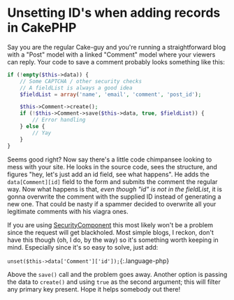 # Unsetting ID's when adding records in CakePHP

Say you are the regular Cake-guy and you're running a straightforward blog with a "Post" model with a linked "Comment"
model where your viewers can reply. Your code to save a comment probably looks something like this:

~~~~~~ php
if (!empty($this->data)) {
	// Some CAPTCHA / other security checks
	// A fieldList is always a good idea
	$fieldList = array('name', 'email', 'comment', 'post_id');

	$this->Comment->create();
	if (!$this->Comment->save($this->data, true, $fieldList)) {
		// Error handling
	} else {
		// Yay
	}
}
~~~~~~

Seems good right? Now say there's a little code chimpansee looking to mess with your site.
He looks in the source code, sees the structure, and figures "hey, let's just add an id field, see what happens".
He adds the `data[Comment][id]` field to the form and submits the comment the regular way. Now what happens is that,
_even though "id" is not in the fieldList_, it is gonna overwrite the comment with the supplied ID instead of generating
a new one. That could be nasty if a spammer decided to overwrite all your legitimate comments with his viagra ones.

If you are using [SecurityComponent](http://api.cakephp.org/2.3/class-SecurityComponent.html)
this most likely won't be a problem since the request will get blackholed.
Most simple blogs, I reckon, don't have this though (oh, I do, by the way) so it's something worth keeping in mind.
Especially since it's so easy to solve, just add:

```unset($this->data['Comment']['id']);```{:.language-php}

Above the `save()` call and the problem goes away. Another option is passing the data to `create()` and using
`true` as the second argument; this will filter any primary key present. Hope it helps somebody out there!